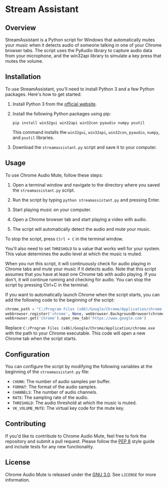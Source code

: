 # Stream Assistant

## Overview

StreamAssistant is a Python script for Windows that automatically mutes your music when it detects audio of someone talking in one of your Chrome browser tabs. The script uses the PyAudio library to capture audio data from your microphone, and the win32api library to simulate a key press that mutes the volume.

## Installation

To use StreamAssistant, you'll need to install Python 3 and a few Python packages. Here's how to get started:

1. Install Python 3 from the [official website](https://www.python.org/downloads/).

2. Install the following Python packages using pip:
   ```
   pip install win32gui win32api win32con pyaudio numpy psutil
   ```

   This command installs the `win32gui`, `win32api`, `win32con`, `pyaudio`, `numpy`, and `psutil` libraries.

3. Download the `streamassistant.py` script and save it to your computer.

## Usage

To use Chrome Audio Mute, follow these steps:

1. Open a terminal window and navigate to the directory where you saved the `streamassistant.py` script.

2. Run the script by typing `python streamassistant.py` and pressing Enter.

3. Start playing music on your computer.

4. Open a Chrome browser tab and start playing a video with audio.

5. The script will automatically detect the audio and mute your music.

To stop the script, press `Ctrl + C` in the terminal window.

You'll also need to set `THRESHOLD` to a value that works well for your system. This value determines the audio level at which the music is muted.

When you run this script, it will continuously check for audio playing in Chrome tabs and mute your music if it detects audio. Note that this script assumes that you have at least one Chrome tab with audio playing. If you don't, it will continue running and checking for audio. You can stop the script by pressing Ctrl+C in the terminal.

If you want to automatically launch Chrome when the script starts, you can add the following code to the beginning of the script:

```python
chrome_path = "C:/Program Files (x86)/Google/Chrome/Application/chrome.exe"  # path to Chrome executable
webbrowser.register('chrome', None, webbrowser.BackgroundBrowser(chrome_path))
webbrowser.get('chrome').open_new_tab('https://www.google.com')
``` 

Replace `C:/Program Files (x86)/Google/Chrome/Application/chrome.exe` with the path to your Chrome executable. This code will open a new Chrome tab when the script starts.

## Configuration

You can configure the script by modifying the following variables at the beginning of the `streamassistant.py` file:

- `CHUNK`: The number of audio samples per buffer.
- `FORMAT`: The format of the audio samples.
- `CHANNELS`: The number of audio channels.
- `RATE`: The sampling rate of the audio.
- `THRESHOLD`: The audio threshold at which the music is muted.
- `VK_VOLUME_MUTE`: The virtual key code for the mute key.

## Contributing

If you'd like to contribute to Chrome Audio Mute, feel free to fork the repository and submit a pull request. Please follow the [PEP 8](https://www.python.org/dev/peps/pep-0008/) style guide and include tests for any new functionality.

## License

Chrome Audio Mute is released under the [GNU 3.0](https://opensource.org/license/gpl-3-0/). See `LICENSE` for more information.
